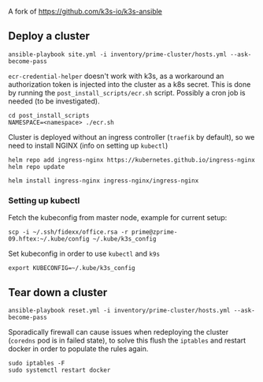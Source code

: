 A fork of https://github.com/k3s-io/k3s-ansible

## Deploy a cluster
```
ansible-playbook site.yml -i inventory/prime-cluster/hosts.yml --ask-become-pass
```

`ecr-credential-helper` doesn't work with k3s, as a workaround an authorization token is injected into the cluster as a k8s secret. This is done by running the `post_install_scripts/ecr.sh` script. Possibly a cron job is needed (to be investigated).

```
cd post_install_scripts
NAMESPACE=<namespace> ./ecr.sh
```

Cluster is deployed without an ingress controller (`traefik` by default), so we need to install NGINX (info on setting up `kubectl`)
```
helm repo add ingress-nginx https://kubernetes.github.io/ingress-nginx
helm repo update

helm install ingress-nginx ingress-nginx/ingress-nginx
```

### Setting up kubectl
Fetch the kubeconfig from master node, example for current setup:
```
scp -i ~/.ssh/fidexx/office.rsa -r prime@zprime-09.hftex:~/.kube/config ~/.kube/k3s_config
```

Set kubeconfig in order to use `kubectl` and `k9s`
```
export KUBECONFIG=~/.kube/k3s_config
```

## Tear down a cluster
```
ansible-playbook reset.yml -i inventory/prime-cluster/hosts.yml --ask-become-pass
```

Sporadically firewall can cause issues when redeploying the cluster (`coredns` pod is in failed state), to solve this flush the `iptables` and restart docker in order to populate the rules again.

```
sudo iptables -F
sudo systemctl restart docker
```
